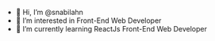 - 👋 Hi, I’m @snabilahn
- 👀 I’m interested in Front-End Web Developer
- 🌱 I’m currently learning ReactJs Front-End Web Developer
<!---
- 📫 How to reach me ...
--->
<!---
snabilahn/snabilahn is a ✨ special ✨ repository because its `README.md` (this file) appears on your GitHub profile.
You can click the Preview link to take a look at your changes.
--->
